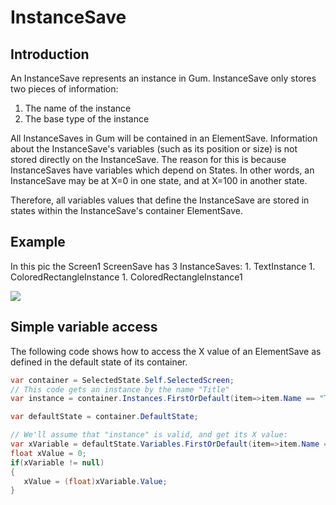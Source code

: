# InstanceSave

## Introduction

An InstanceSave represents an instance in Gum. InstanceSave only stores two pieces of information:

1. The name of the instance
2. The base type of the instance

All InstanceSaves in Gum will be contained in an ElementSave. Information about the InstanceSave's variables (such as its position or size) is not stored directly on the InstanceSave. The reason for this is because InstanceSaves have variables which depend on States. In other words, an InstanceSave may be at X=0 in one state, and at X=100 in another state.

Therefore, all variables values that define the InstanceSave are stored in states within the InstanceSave's container ElementSave.

## Example

In this pic the Screen1 ScreenSave has 3 InstanceSaves: 1. TextInstance 1. ColoredRectangleInstance 1. ColoredRectangleInstance1

![](../../.gitbook/assets/GumSamplePic1.png)

## Simple variable access

The following code shows how to access the X value of an ElementSave as defined in the default state of its container.

```csharp
var container = SelectedState.Self.SelectedScreen;
// This code gets an instance by the name "Title"
var instance = container.Instances.FirstOrDefault(item=>item.Name == "Title");

var defaultState = container.DefaultState;

// We'll assume that "instance" is valid, and get its X value:
var xVariable = defaultState.Variables.FirstOrDefault(item=>item.Name == "Title.X");
float xValue = 0;
if(xVariable != null)
{
   xValue = (float)xVariable.Value;
}
```
